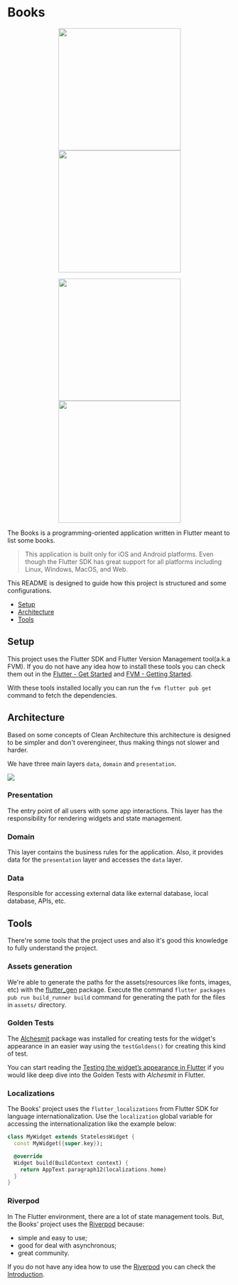 # Books

<p align="center">
  <img src="./docs/home_dark.png" width="275">
  <img src="./docs/search_dark.png" width="275">
</p>

<p align="center">
  <img src="./docs/home_light.png" width="275">
  <img src="./docs/search_light.png" width="275">
</p>

The Books is a programming-oriented application written in Flutter meant to list some books.

> This application is built only for iOS and Android platforms. Even though the Flutter SDK has great support for all platforms including Linux, Windows, MacOS, and Web.

This README is designed to guide how this project is structured and some configurations.

  - [Setup](#setup)
  - [Architecture](#architecture)
  - [Tools](#tools)

## Setup

This project uses the Flutter SDK and Flutter Version Management tool(a.k.a FVM). If you do not have any idea how to install these tools you can check them out in the [Flutter - Get Started](https://docs.flutter.dev/get-started/install) and [FVM - Getting Started](https://fvm.app/docs/getting_started/overview). 

With these tools installed locally you can run the `fvm flutter pub get` command to fetch the dependencies.

## Architecture

Based on some concepts of Clean Architecture this architecture is designed to be simpler and don't overengineer, thus making things not slower and harder.

We have three main layers `data`, `domain` and `presentation`.

<img src="./docs/architecture.png" />

### Presentation

The entry point of all users with some app interactions. This layer has the responsibility for rendering widgets and state management.

### Domain

This layer contains the business rules for the application. Also, it provides data for the `presentation` layer and accesses the `data` layer.

### Data

Responsible for accessing external data like external database, local database, APIs, etc.

## Tools

There're some tools that the project uses and also it's good this knowledge to fully understand the project.

### Assets generation

We're able to generate the paths for the assets(resources like fonts, images, etc) with the [flutter_gen](https://pub.dev/packages/flutter_gen) package. Execute the command `flutter packages pub run build_runner build` command for generating the path for the files in `assets/` directory.


### Golden Tests

The [Alchesmit](https://pub.dev/packages/alchemist) package was installed for creating tests for the widget's appearance in an easier way using the `testGoldens()` for creating this kind of test.

You can start reading the [Testing the widget’s appearance in Flutter](https://medium.com/@leonardoorosaa16/testing-the-widgets-appearance-in-flutter-b0ba8b4c32ff) if you would like deep dive into the Golden Tests with *Alchesmit* in Flutter.

### Localizations

The Books' project uses the `flutter_localizations` from Flutter SDK for language internationalization. Use the `localization` global variable for accessing the internationalization like the example below:

```dart
class MyWidget extends StatelessWidget {
  const MyWidget({super.key});

  @override
  Widget build(BuildContext context) {
    return AppText.paragraph12(localizations.home)
  }
}
```

### Riverpod

In The Flutter environment, there are a lot of state management tools. But, the Books' project uses the [Riverpod](https://docs-v2.riverpod.dev/docs/introduction) because:

- simple and easy to use;
- good for deal with asynchronous;
- great community.

If you do not have any idea how to use the [Riverpod](https://docs-v2.riverpod.dev/docs/introduction) you can check the [Introduction](https://docs-v2.riverpod.dev/docs/introduction).